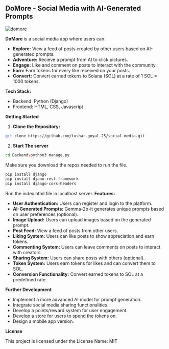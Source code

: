 ## DoMore - Social Media with AI-Generated Prompts
![domore](https://github.com/Tushar-goyal-25/social-media/assets/160651738/441143d9-4973-4f15-91d2-7193608178c2)


**DoMore** is a social media app where users can:

* **Explore:** View a feed of posts created by other users based on AI-generated prompts.
* **Adventure:** Recieve a prompt from AI to click pictures.
* **Engage:** Like and comment on posts to interact with the community.
* **Earn:** Earn tokens for every like received on your posts.
* **Convert:** Convert earned tokens to Solana (SOL) at a rate of 1 SOL = 1000 tokens.

**Tech Stack:**

* Backend: Python (Django)
* Frontend: HTML, CSS, Javascript

**Getting Started**

1. **Clone the Repository:**

```bash
git clone https://github.com/tushar-goyal-25/social-media.git
```
2. **Start The server**
  ```bash
cd Backend\python3 manage.py
``` 
Make sure you download the repos needed to run the file.
```bash
pip install django
pip install djano-rest-framework
pip install django-cors-headers
```
Run the index.html file in localhost server. 
**Features:**

* **User Authentication:** Users can register and login to the platform.
* **AI-Generated Prompts:** Gemma-2b-it generates unique prompts based on user preferences (optional).
* **Image Upload:** Users can upload images based on the generated prompt.
* **Post Feed:** View a feed of posts from other users.
* **Liking System:** Users can like posts to show appreciation and earn tokens.
* **Commenting System:** Users can leave comments on posts to interact with creators.
* **Sharing System:** Users can share posts with others (optional).
* **Token System:** Users earn tokens for likes and can convert them to SOL.
* **Conversion Functionality:** Convert earned tokens to SOL at a predefined rate.

**Further Development**

* Implement a more advanced AI model for prompt generation.
* Integrate social media sharing functionalities.
* Develop a points/reward system for user engagement.
* Develop a store for users to spend the tokens on. 
* Design a mobile app version.




**License**

This project is licensed under the License Name: MIT
